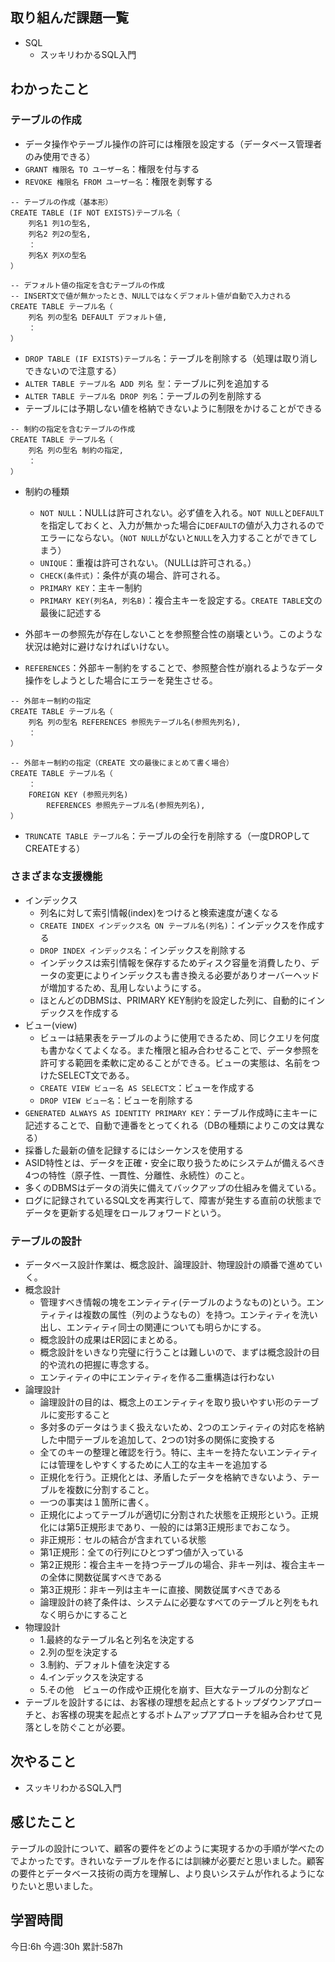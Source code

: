 ## 取り組んだ課題一覧
- SQL
	- スッキリわかるSQL入門

	
## わかったこと

### テーブルの作成

- データ操作やテーブル操作の許可には権限を設定する（データベース管理者のみ使用できる）
- `GRANT 権限名 TO ユーザー名`：権限を付与する
- `REVOKE 権限名 FROM ユーザー名`：権限を剥奪する
```
-- テーブルの作成（基本形）
CREATE TABLE (IF NOT EXISTS)テーブル名（
	列名1 列1の型名,
	列名2 列2の型名,
	：
	列名X 列Xの型名
）
```
```
-- デフォルト値の指定を含むテーブルの作成
-- INSERT文で値が無かったとき、NULLではなくデフォルト値が自動で入力される
CREATE TABLE テーブル名（
	列名 列の型名 DEFAULT デフォルト値,
	：
）
```
- `DROP TABLE (IF EXISTS)テーブル名`：テーブルを削除する（処理は取り消しできないので注意する）
- `ALTER TABLE テーブル名 ADD 列名 型`：テーブルに列を追加する
- `ALTER TABLE テーブル名 DROP 列名`：テーブルの列を削除する
- テーブルには予期しない値を格納できないように制限をかけることができる
```
-- 制約の指定を含むテーブルの作成
CREATE TABLE テーブル名（
	列名 列の型名 制約の指定,
	：
）
```
- 制約の種類
	- `NOT NULL`：NULLは許可されない。必ず値を入れる。`NOT NULL`と`DEFAULT`を指定しておくと、入力が無かった場合に`DEFAULT`の値が入力されるのでエラーにならない。（`NOT NULL`がないと`NULL`を入力することができてしまう）
	- `UNIQUE`：重複は許可されない。（NULLは許可される。）
	- `CHECK(条件式)`：条件が真の場合、許可される。
	- `PRIMARY KEY`：主キー制約
	- `PRIMARY KEY(列名A, 列名B)`：複合主キーを設定する。`CREATE TABLE`文の最後に記述する

- 外部キーの参照先が存在しないことを参照整合性の崩壊という。このような状況は絶対に避けなければいけない。
- `REFERENCES`：外部キー制約をすることで、参照整合性が崩れるようなデータ操作をしようとした場合にエラーを発生させる。
```
-- 外部キー制約の指定
CREATE TABLE テーブル名（
	列名 列の型名 REFERENCES 参照先テーブル名(参照先列名),
	：
）
```
```
-- 外部キー制約の指定（CREATE 文の最後にまとめて書く場合）
CREATE TABLE テーブル名（
	：
	FOREIGN KEY (参照元列名)
		REFERENCES 参照先テーブル名(参照先列名),
）
```
- `TRUNCATE TABLE テーブル名`：テーブルの全行を削除する（一度DROPしてCREATEする）

### さまざまな支援機能

- インデックス
    - 列名に対して索引情報(index)をつけると検索速度が速くなる
	- `CREATE INDEX インデックス名 ON テーブル名(列名)`：インデックスを作成する
	- `DROP INDEX インデックス名`：インデックスを削除する
	- インデックスは索引情報を保存するためディスク容量を消費したり、データの変更によりインデックスも書き換える必要がありオーバーヘッドが増加するため、乱用しないようにする。
	- ほとんどのDBMSは、PRIMARY KEY制約を設定した列に、自動的にインデックスを作成する
- ビュー(view)
	- ビューは結果表をテーブルのように使用できるため、同じクエリを何度も書かなくてよくなる。また権限と組み合わせることで、データ参照を許可する範囲を柔軟に定めることができる。ビューの実態は、名前をつけたSELECT文である。
	- `CREATE VIEW ビュー名 AS SELECT文`：ビューを作成する
	- `DROP VIEW ビュー名`：ビューを削除する
- `GENERATED ALWAYS AS IDENTITY PRIMARY KEY`：テーブル作成時に主キーに記述することで、自動で連番をとってくれる（DBの種類によりこの文は異なる）
- 採番した最新の値を記録するにはシーケンスを使用する
- ASID特性とは、データを正確・安全に取り扱うためにシステムが備えるべき4つの特性（原子性、一貫性、分離性、永続性）のこと。
- 多くのDBMSはデータの消失に備えてバックアップの仕組みを備えている。
- ログに記録されているSQL文を再実行して、障害が発生する直前の状態までデータを更新する処理をロールフォワードという。


### テーブルの設計

- データベース設計作業は、概念設計、論理設計、物理設計の順番で進めていく。
- 概念設計
	- 管理すべき情報の塊をエンティティ(テーブルのようなもの)という。エンティティは複数の属性（列のようなもの）を持つ。エンティティを洗い出し、エンティティ同士の関連についても明らかにする。
	- 概念設計の成果はER図にまとめる。
	- 概念設計をいきなり完璧に行うことは難しいので、まずは概念設計の目的や流れの把握に専念する。
	- エンティティの中にエンティティを作る二重構造は行わない
- 論理設計
	- 論理設計の目的は、概念上のエンティティを取り扱いやすい形のテーブルに変形すること
	- 多対多のデータはうまく扱えないため、2つのエンティティの対応を格納した中間テーブルを追加して、2つの1対多の関係に変換する
	- 全てのキーの整理と確認を行う。特に、主キーを持たないエンティティには管理をしやすくするために人工的な主キーを追加する
	- 正規化を行う。正規化とは、矛盾したデータを格納できないよう、テーブルを複数に分割すること。
	- 一つの事実は１箇所に書く。
	- 正規化によってテーブルが適切に分割された状態を正規形という。正規化には第5正規形まであり、一般的には第3正規形までおこなう。
	- 非正規形：セルの結合が含まれている状態
	- 第1正規形：全ての行列にひとつずつ値が入っている
	- 第2正規形：複合主キーを持つテーブルの場合、非キー列は、複合主キーの全体に関数従属すべきである
	- 第3正規形：非キー列は主キーに直接、関数従属すべきである
	- 論理設計の終了条件は、システムに必要なすべてのテーブルと列をもれなく明らかにすること
- 物理設計
	- 1.最終的なテーブル名と列名を決定する
	- 2.列の型を決定する
	- 3.制約、デフォルト値を決定する
	- 4.インデックスを決定する
	- 5.その他　ビューの作成や正規化を崩す、巨大なテーブルの分割など
- テーブルを設計するには、お客様の理想を起点とするトップダウンアプローチと、お客様の現実を起点とするボトムアップアプローチを組み合わせて見落としを防ぐことが必要。


## 次やること
- スッキリわかるSQL入門

## 感じたこと
テーブルの設計について、顧客の要件をどのように実現するかの手順が学べたのでよかったです。きれいなテーブルを作るには訓練が必要だと思いました。顧客の要件とデータベース技術の両方を理解し、より良いシステムが作れるようになりたいと思いました。


## 学習時間
今日:6h
今週:30h 
累計:587h
